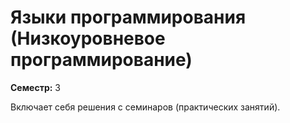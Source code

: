 # Языки программирования  (Низкоуровневое программирование)

**Семестр:** 3

Включает себя решения с семинаров (практических занятий).
